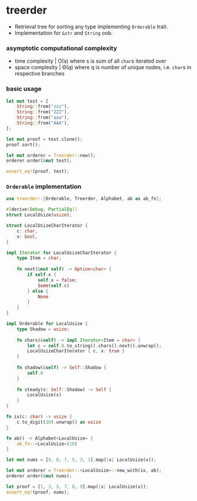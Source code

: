 # treerder
- Retrieval tree for sorting any type implementing `Orderable` trait.
- Implementation for `&str` and `String` oob.

### asymptotic computational complexity

- time complexity  | Ο(s) where s is sum of all `char`s iterated over
- space complexity | Θ(q) where q is number of unique nodes, i.e. `char`s in respective branches

### basic usage

```rust
let mut test = [
    String::from("zzz"),    
    String::from("ZZZ"),    
    String::from("aaa"),    
    String::from("AAA"),    
];

let mut proof = test.clone();
proof.sort();

let mut orderer = Treerder::new();
orderer.order(&mut test);

assert_eq!(proof, test);
```

### `Orderable` implementation

```rust
use treerder::{Orderable, Treerder, Alphabet, ab as ab_fn};

#[derive(Debug, PartialEq)]
struct LocalUsize(usize);

struct LocalUsizeCharIterator {
    c: char,
    x: bool,
}

impl Iterator for LocalUsizeCharIterator {
    type Item = char;
    
    fn next(&mut self) -> Option<char> {
        if self.x {
            self.x = false;
            Some(self.c)
        } else {
            None
        }
    }
}

impl Orderable for LocalUsize {
    type Shadow = usize;
    
    fn chars(&self) -> impl Iterator<Item = char> {
        let c = self.0.to_string().chars().next().unwrap();
        LocalUsizeCharIterator { c, x: true }
    }
    
    fn shadow(&self) -> Self::Shadow {
        self.0
    }
    
    fn steady(s: Self::Shadow) -> Self {
        LocalUsize(s)
    }
}

fn ix(c: char) -> usize {
    c.to_digit(10).unwrap() as usize
}

fn ab() -> Alphabet<LocalUsize> {
    ab_fn::<LocalUsize>(10)
}

let mut nums = [9, 8, 7, 5, 3, 1].map(|x| LocalUsize(x));

let mut orderer = Treerder::<LocalUsize>::new_with(ix, ab);
orderer.order(&mut nums);

let proof = [1, 3, 5, 7, 8, 9].map(|x| LocalUsize(x));
assert_eq!(proof, nums);

```
